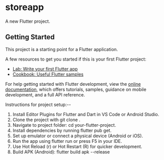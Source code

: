 # storeapp

A new Flutter project.

## Getting Started

This project is a starting point for a Flutter application.

A few resources to get you started if this is your first Flutter project:

- [Lab: Write your first Flutter app](https://docs.flutter.dev/get-started/codelab)
- [Cookbook: Useful Flutter samples](https://docs.flutter.dev/cookbook)

For help getting started with Flutter development, view the
[online documentation](https://docs.flutter.dev/), which offers tutorials,
samples, guidance on mobile development, and a full API reference.





Instructions for project setup:--

1. Install Editor Plugins for Flutter and Dart in VS Code or Android Studio.
2. Clone the project with git clone <repo-url>.
3. Navigate to project folder: cd your-flutter-project.
4. Install dependencies by running flutter pub get.
5. Set up emulator or connect a physical device (Android or iOS).
6. Run the app using flutter run or press F5 in your IDE.
7. Use Hot Reload (r) or Hot Restart (R) for quicker development.
8. Build APK (Android): flutter build apk --release 


